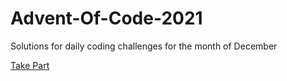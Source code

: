 # Advent-Of-Code-2021

Solutions for daily coding challenges for the month of December

[Take Part](https://adventofcode.com/2021)
